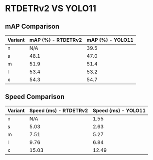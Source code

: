 ---
---

# RTDETRv2 VS YOLO11

## mAP Comparison

| Variant | mAP (%) - RTDETRv2 | mAP (%) - YOLO11 |
| ------- | ------------------ | ---------------- |
| n       | N/A                | 39.5             |
| s       | 48.1               | 47.0             |
| m       | 51.9               | 51.4             |
| l       | 53.4               | 53.2             |
| x       | 54.3               | 54.7             |

## Speed Comparison

| Variant | Speed (ms) - RTDETRv2 | Speed (ms) - YOLO11 |
| ------- | --------------------- | ------------------- |
| n       | N/A                   | 1.55                |
| s       | 5.03                  | 2.63                |
| m       | 7.51                  | 5.27                |
| l       | 9.76                  | 6.84                |
| x       | 15.03                 | 12.49               |
